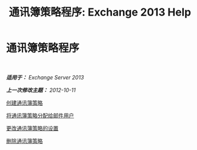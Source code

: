 ﻿---
title: '通讯簿策略程序: Exchange 2013 Help'
TOCTitle: 通讯簿策略程序
ms:assetid: 1204db89-ee4b-459a-8c14-e8d60dd6c4a4
ms:mtpsurl: https://technet.microsoft.com/zh-cn/library/Hh529916(v=EXCHG.150)
ms:contentKeyID: 50489938
ms.date: 01/11/2018
mtps_version: v=EXCHG.150
ms.translationtype: HT
---

# 通讯簿策略程序

 

_**适用于：** Exchange Server 2013_

_**上一次修改主题：** 2012-10-11_

[创建通讯簿策略](create-an-address-book-policy-exchange-2013-help.md)

[将通讯簿策略分配给邮件用户](assign-an-address-book-policy-to-mail-users-exchange-2013-help.md)

[更改通讯簿策略的设置](https://docs.microsoft.com/zh-cn/exchange/address-books/address-book-policies/change-the-settings-of-an-address-book-policy)

[删除通讯簿策略](remove-an-address-book-policy-exchange-2013-help.md)

